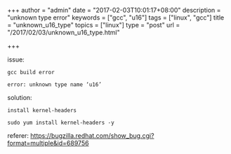 +++
author = "admin"
date = "2017-02-03T10:01:17+08:00"
description = "unknown type error"
keywords = ["gcc", "u16"]
tags = ["linux", "gcc"]
title = "unknown_u16_type"
topics = ["linux"]
type = "post"
url = "/2017/02/03/unknown_u16_type.html"

+++


issue:
	
	gcc build error

	error: unknown type name ‘u16’

solution:

	install kernel-headers

	sudo yum install kernel-headers -y 

referer:
	<https://bugzilla.redhat.com/show_bug.cgi?format=multiple&id=689756>